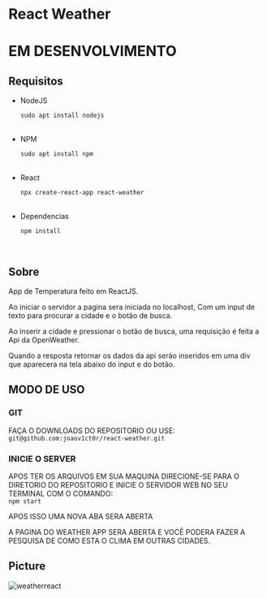 # React Weather

<h1>EM DESENVOLVIMENTO</h1>

<h2>Requisitos</h2>

<ul>
  <li>NodeJS</li>
  <p><code>sudo apt install nodejs</code></p>
  <br>
  <li>NPM</li>
  <p><code>sudo apt install npm</code></p>
  <br>
  <li>React</li>
  <p><code>npx create-react-app react-weather</code></p>
  <br>
  <li>Dependencias</li>
  <p><code>npm install</code></p>
  <br>
</ul>

<h2>Sobre</h2>

<p>App de Temperatura feito em ReactJS.</p>

<p>Ao iniciar o servidor a pagina sera iniciada no localhost, Com um input de texto para procurar a cidade e o botão de busca.</p>

<p>Ao inserir a cidade e pressionar o botão de busca, uma requisição é feita a Api da OpenWeather.</p>

<p>Quando a resposta retornar os dados da api serão inseridos em uma div que aparecera na tela abaixo do input e do botão.</p>

<h2>MODO DE USO</h2>

<h3>GIT</h3>

<p>FAÇA O DOWNLOADS DO REPOSITORIO OU USE:<br><code>git@github.com:joaov1ct0r/react-weather.git</code></p>

<h3>INICIE O SERVER</h3>

<p>APOS TER OS ARQUIVOS EM SUA MAQUINA DIRECIONE-SE PARA O DIRETORIO DO REPOSITORIO E INICIE O SERVIDOR WEB NO SEU TERMINAL COM O COMANDO:<br><code>npm start</code></p>

<p>APOS ISSO UMA NOVA ABA SERA ABERTA</p>

<p>A PAGINA DO WEATHER APP SERA ABERTA E VOCÊ PODERA FAZER A PESQUISA DE COMO ESTA O CLIMA EM OUTRAS CIDADES.</p>
</p>

<h2>Picture</h2>

![weatherreact](https://user-images.githubusercontent.com/79015823/151046336-177768e0-537b-4a37-88a6-c93655e8df80.jpg)
